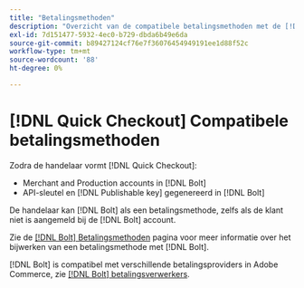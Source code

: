 ```yaml
---
title: "Betalingsmethoden"
description: "Overzicht van de compatibele betalingsmethoden met de [!DNL Quick Checkout] voor Adobe Commerce-extensie."
exl-id: 7d151477-5932-4ec0-b729-dbda6b49e6da
source-git-commit: b89427124cf76e7f36076454949191ee1d88f52c
workflow-type: tm+mt
source-wordcount: '88'
ht-degree: 0%

---
```


# [!DNL Quick Checkout] Compatibele betalingsmethoden

Zodra de handelaar vormt [!DNL Quick Checkout]:

- Merchant and Production accounts in [!DNL Bolt]
- API-sleutel en [!DNL Publishable key] gegenereerd in [!DNL Bolt]

De handelaar kan [!DNL Bolt] als een betalingsmethode, zelfs als de klant niet is aangemeld bij de [!DNL Bolt] account.

Zie de [[!DNL Bolt] Betalingsmethoden](https://help.bolt.com/shoppers/guides/checkout/update-payment-method) pagina voor meer informatie over het bijwerken van een betalingsmethode met [!DNL Bolt].

[!DNL Bolt] is compatibel met verschillende betalingsproviders in Adobe Commerce, zie [[!DNL Bolt] betalingsverwerkers](https://help.bolt.com/merchants/guides/merchant-setup/checkout/processor-guides/).
